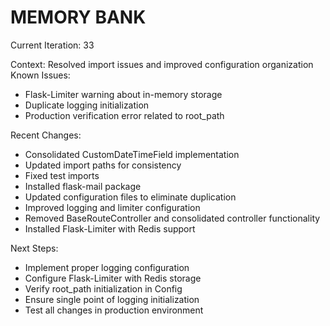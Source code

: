 # MEMORY BANK

Current Iteration: 33

Context: Resolved import issues and improved configuration organization
Known Issues:
- Flask-Limiter warning about in-memory storage
- Duplicate logging initialization
- Production verification error related to root_path

Recent Changes:
- Consolidated CustomDateTimeField implementation
- Updated import paths for consistency
- Fixed test imports
- Installed flask-mail package
- Updated configuration files to eliminate duplication
- Improved logging and limiter configuration
- Removed BaseRouteController and consolidated controller functionality
- Installed Flask-Limiter with Redis support

Next Steps:
- Implement proper logging configuration
- Configure Flask-Limiter with Redis storage
- Verify root_path initialization in Config
- Ensure single point of logging initialization
- Test all changes in production environment

